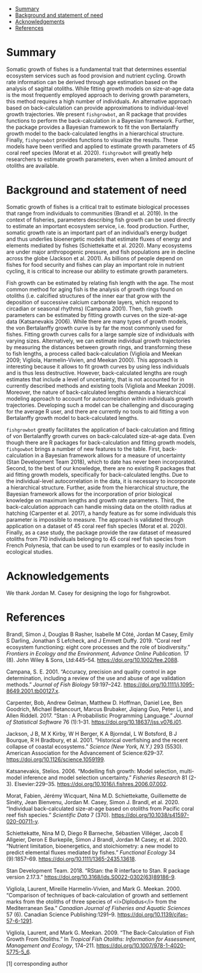 -   [Summary](#summary)
-   [Background and statement of
    need](#background-and-statement-of-need)
-   [Acknowledgements](#acknowledgements)
-   [References](#references)

Summary
=======

Somatic growth of fishes is a fundamental trait that determines
essential ecosystem services such as food provision and nutrient
cycling. Growth rate information can be derived through age estimation
based on the analysis of sagittal otoliths. While fitting growth models
on size-at-age data is the most frequently employed approach to deriving
growth parameters, this method requires a high number of individuals. An
alternative approach based on back-calculation can provide
approximations to individual-level growth trajectories. We present
`fishgrowbot`, an R package that provides functions to perform the
back-calculation in a Bayesian framework. Further, the package provides
a Bayesian framework to fit the von Bertalanffy growth model to the
back-calculated lengths in a hierarchical structure. Finally,
`fishgrowbot` provides functions to visualize the results. These models
have been verified and applied to estimate growth parameters of 45 coral
reef species (Morat et al. 2020). `fishgrowbot` will greatly help
researchers to estimate growth parameters, even when a limited amount of
otoliths are available.

Background and statement of need
================================

Somatic growth of fishes is a critical trait to estimate biological
processes that range from individuals to communities (Brandl et al.
2019). In the context of fisheries, parameters describing fish growth
can be used directly to estimate an important ecosystem service,
i.e. food production. Further, somatic growth rate is an important part
of an individual’s energy budget and thus underlies bioenergetic models
that estimate fluxes of energy and elements mediated by fishes
(Schiettekatte et al. 2020). Many ecosystems are under major
anthropogenic pressure, and fish populations are in decline across the
globe (Jackson et al. 2001). As billions of people depend on fishes for
food security and fishes can play an important role in nutrient cycling,
it is critical to increase our ability to estimate growth parameters.

Fish growth can be estimated by relating fish length with the age. The
most common method for aging fish is the analysis of growth rings found
on otoliths (i.e. calcified structures of the inner ear that grow with
the deposition of successive calcium carbonate layers, which respond to
circadian or seasonal rhythms) (Campana 2001). Then, fish growth
parameters can be estimated by fitting growth curves on the size-at-age
data (Katsanevakis 2006). While there are many types of growth models,
the von Bertalanffy growth curve is by far the most commonly used for
fishes. Fitting growth curves calls for a large sample size of
individuals with varying sizes. Alternatively, we can estimate
individual growth trajectories by measuring the distances between growth
rings, and transforming these to fish lengths, a process called
back-calculation (Vigliola and Meekan 2009; Vigliola, Harmelin-Vivien,
and Meekan 2000). This approach is interesting because it allows to fit
growth curves by using less individuals and is thus less destructive.
However, back-calculated lengths are rough estimates that include a
level of uncertainty, that is not accounted for in currently described
methods and existing tools (Vigliola and Meekan 2009). Moreover, the
nature of back-calculated lengths demands a hierarchical modeling
approach to account for autocorrelation within individuals growth
trajectories. Developing such a model can be challenging and
discouraging for the average R user, and there are currently no tools to
aid fitting a von Bertalanffy growth model to back-calculated lengths.

`fishgrowbot` greatly facilitates the application of back-calculation
and fitting of von Bertalanffy growth curves on back-calculated
size-at-age data. Even though there are R packages for back-calculation
and fitting growth models, `fishgowbot` brings a number of new features
to the table. First, back-calculation in a Bayesian framework allows for
a measure of uncertainty (Stan Development Team 2018), which to date has
never been incorporated. Second, to the best of our knowledge, there are
no existing R packages that aid fitting growth models, specifically for
back-calculated lengths. Due to the individual-level autocorrelation in
the data, it is necessary to incorporate a hierarchical structure.
Further, aside from the hierarchical structure, the Bayesian framework
allows for the incorporation of prior biological knowledge on maximum
lengths and growth rate parameters. Third, the back-calculation approach
can handle missing data on the otolith radius at hatching (Carpenter et
al. 2017), a handy feature as for some individuals this parameter is
impossible to measure. The approach is validated through application on
a dataset of 45 coral reef fish species (Morat et al. 2020). Finally, as
a case study, the package provide the raw dataset of measured otoliths
from 710 individuals belonging to 45 coral reef fish species from French
Polynesia, that can be used to run examples or to easily include in
ecological studies.

Acknowledgements
================

We thank Jordan M. Casey for designing the logo for fishgrowbot.

References
==========

Brandl, Simon J, Douglas B Rasher, Isabelle M Côté, Jordan M Casey,
Emily S Darling, Jonathan S Lefcheck, and J Emmett Duffy. 2019. “Coral
reef ecosystem functioning: eight core processes and the role of
biodiversity.” *Frontiers in Ecology and the Environment, Advance Online
Publication.* 17 (8). John Wiley & Sons, Ltd:445–54.
<https://doi.org/10.1002/fee.2088>.

Campana, S. E. 2001. “Accuracy, precision and quality control in age
determination, including a review of the use and abuse of age validation
methods.” *Journal of Fish Biology* 59:197–242.
<https://doi.org/10.1111/j.1095-8649.2001.tb00127.x>.

Carpenter, Bob, Andrew Gelman, Matthew D. Hoffman, Daniel Lee, Ben
Goodrich, Michael Betancourt, Marcus Brubaker, Jiqiang Guo, Peter Li,
and Allen Riddell. 2017. “Stan : A Probabilistic Programming Language.”
*Journal of Statistical Software* 76 (1):1–31.
<https://doi.org/10.18637/jss.v076.i01>.

Jackson, J B, M X Kirby, W H Berger, K A Bjorndal, L W Botsford, B J
Bourque, R H Bradbury, et al. 2001. “Historical overfishing and the
recent collapse of coastal ecosystems.” *Science (New York, N.Y.)* 293
(5530). American Association for the Advancement of Science:629–37.
<https://doi.org/10.1126/science.1059199>.

Katsanevakis, Stelios. 2006. “Modelling fish growth: Model selection,
multi-model inference and model selection uncertainty.” *Fisheries
Research* 81 (2-3). Elsevier:229–35.
<https://doi.org/10.1016/j.fishres.2006.07.002>.

Morat, Fabien, Jérémy Wicquart, Nina M.D. Schiettekatte, Guillemette de
Sinéty, Jean Bienvenu, Jordan M. Casey, Simon J. Brandl, et al. 2020.
“Individual back-calculated size-at-age based on otoliths from Pacific
coral reef fish species.” *Scientific Data* 7 (370).
<https://doi.org/10.1038/s41597-020-00711-y>.

Schiettekatte, Nina M D, Diego R Barneche, Sébastien Villéger, Jacob E
Allgeier, Deron E Burkepile, Simon J Brandl, Jordan M Casey, et al.
2020. “Nutrient limitation, bioenergetics, and stoichiometry: a new
model to predict elemental fluxes mediated by fishes.” *Functional
Ecology* 34 (9):1857–69. <https://doi.org/10.1111/1365-2435.13618>.

Stan Development Team. 2018. “RStan: the R interface to Stan. R package
version 2.17.3.” <https://doi.org/10.3168/jds.S0022-0302(63)89186-9>.

Vigliola, Laurent, Mireille Harmelin-Vivien, and Mark G. Meekan. 2000.
“Comparison of techniques of back-calculation of growth and settlement
marks from the otoliths of three species of &lt;i&gt;Diplodus&lt;/i&gt;
from the Mediterranean Sea.” *Canadian Journal of Fisheries and Aquatic
Sciences* 57 (6). Canadian Science Publishing:1291–9.
<https://doi.org/10.1139/cjfas-57-6-1291>.

Vigliola, Laurent, and Mark G. Meekan. 2009. “The Back-Calculation of
Fish Growth From Otoliths.” In *Tropical Fish Otoliths: Information for
Assessment, Management and Ecology*, 174–211.
<https://doi.org/10.1007/978-1-4020-5775-5_6>.

[1] corresponding author
